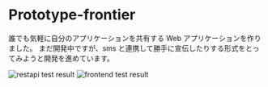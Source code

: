 # Prototype-frontier

誰でも気軽に自分のアプリケーションを共有する Web アプリケーションを作りました。
まだ開発中ですが、sms と連携して勝手に宣伝したりする形式をとってみようと開発を進めています。

![restapi test result](https://github.com/teshimafu/prototype-frontier/workflows/golang%20e2e%20test%20CI/badge.svg)
![frontend test result](https://github.com/teshimafu/prototype-frontier/workflows/Vue%20e2e%20test%20CI/badge.svg)
